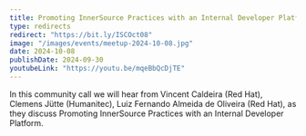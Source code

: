 ```yaml
---
title: Promoting InnerSource Practices with an Internal Developer Platform
type: redirects
redirect: "https://bit.ly/ISCOct08"
image: "/images/events/meetup-2024-10-08.jpg"
date: 2024-10-08
publishDate: 2024-09-30
youtubeLink: "https://youtu.be/mqeBbQcDjTE"
---
```


In this community call we will hear from Vincent Caldeira (Red Hat), Clemens Jütte (Humanitec), Luiz Fernando Almeida de Oliveira (Red Hat), as they discuss Promoting InnerSource Practices with an Internal Developer Platform.

